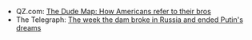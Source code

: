* QZ.com: [The Dude Map: How Americans refer to their bros](http://qz.com/316906/the-dude-map-how-american-men-refer-to-their-bros/)
* The Telegraph: [The week the dam broke in Russia and ended Putin's dreams](http://www.telegraph.co.uk/finance/economics/11305146/The-week-the-dam-broke-in-Russia-and-ended-Putins-dreams.html)
